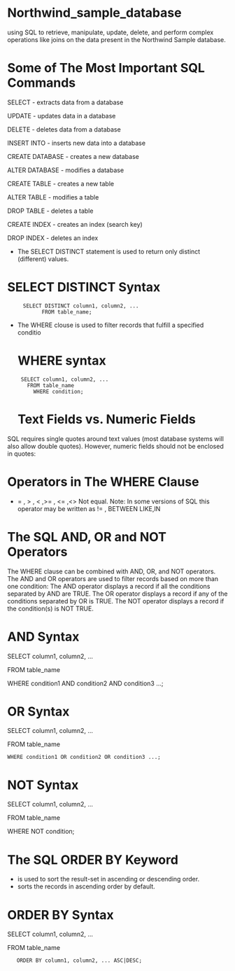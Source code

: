 # Northwind_sample_database
using SQL to retrieve, manipulate, update, delete, and perform complex operations like joins on the data present in the Northwind Sample database.


# Some of The Most Important SQL Commands
SELECT - extracts data from a database

UPDATE - updates data in a database

DELETE - deletes data from a database

INSERT INTO - inserts new data into a database

CREATE DATABASE - creates a new database

ALTER DATABASE - modifies a database

CREATE TABLE - creates a new table

ALTER TABLE - modifies a table

DROP TABLE - deletes a table

CREATE INDEX - creates an index (search key)

DROP INDEX - deletes an index


- The SELECT DISTINCT statement is used to return only distinct (different) values.
# SELECT DISTINCT Syntax
         SELECT DISTINCT column1, column2, ...
               FROM table_name;
- The WHERE clouse is used to filter records that fulfill a specified conditio
   # WHERE syntax  
       SELECT column1, column2, ...
         FROM table_name
           WHERE condition;
  # Text Fields vs. Numeric Fields
SQL requires single quotes around text values (most database systems will also allow double quotes).
However, numeric fields should not be enclosed in quotes:

# Operators in The WHERE Clause
 -  = , > , < ,>= , <= ,<>	Not equal. Note: In some versions of SQL this operator may be written as != , BETWEEN
 LIKE,IN

# The SQL AND, OR and NOT Operators
The WHERE clause can be combined with AND, OR, and NOT operators.
The AND and OR operators are used to filter records based on more than one condition:
The AND operator displays a record if all the conditions separated by AND are TRUE.
The OR operator displays a record if any of the conditions separated by OR is TRUE.
The NOT operator displays a record if the condition(s) is NOT TRUE.

# AND Syntax

SELECT column1, column2, ...
  
  FROM table_name
   
   WHERE condition1 AND condition2 AND condition3 ...;

# OR Syntax

SELECT column1, column2, ...
  
  FROM table_name
    
    WHERE condition1 OR condition2 OR condition3 ...;

# NOT Syntax

SELECT column1, column2, ...
  
  FROM table_name
   
   WHERE NOT condition;

# The SQL ORDER BY Keyword
 - is used to sort the result-set in ascending or descending order.
 - sorts the records in ascending order by default.

# ORDER BY Syntax

SELECT column1, column2, ...
   
   FROM table_name
       
       ORDER BY column1, column2, ... ASC|DESC;


